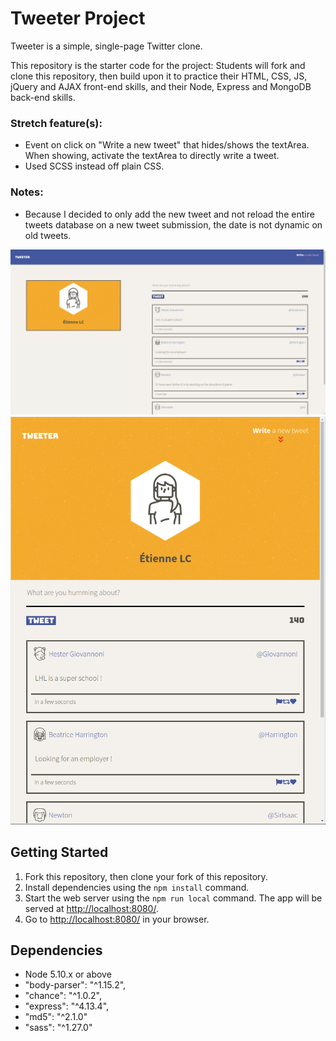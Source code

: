 # Tweeter Project

Tweeter is a simple, single-page Twitter clone.

This repository is the starter code for the project: Students will fork and clone this repository, then build upon it to practice their HTML, CSS, JS, jQuery and AJAX front-end skills, and their Node, Express and MongoDB back-end skills.

### Stretch feature(s): 
- Event on click on "Write a new tweet" that hides/shows the textArea. When showing, activate the textArea to directly write a tweet.
- Used SCSS instead off plain CSS.

### Notes:
- Because I decided to only add the new tweet and not reload the entire tweets database on a new tweet submission, the date is not dynamic on old tweets.

!["screenshot of the desktop version"](docs/desktop-view.png)
!["screenshot of the mobile version"](docs/mobile-view.png)

## Getting Started

1. Fork this repository, then clone your fork of this repository.
2. Install dependencies using the `npm install` command.
3. Start the web server using the `npm run local` command. The app will be served at <http://localhost:8080/>.
4. Go to <http://localhost:8080/> in your browser.

## Dependencies

- Node 5.10.x or above
- "body-parser": "^1.15.2",
- "chance": "^1.0.2",
- "express": "^4.13.4",
- "md5": "^2.1.0"
- "sass": "^1.27.0"